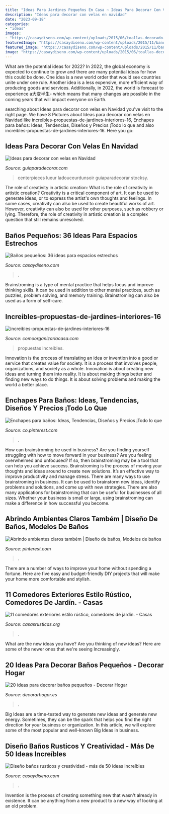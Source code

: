 ```yaml
---
title: "Ideas Para Jardines Pequeños En Casa ~ Ideas Para Decorar Con Velas En Navidad"
description: "Ideas para decorar con velas en navidad"
date: "2023-09-18"
categories:
- "ideas"
images:
- "https://casaydiseno.com/wp-content/uploads/2015/06/toallas-decorado-interesante-atractivo.jpg"
featuredImage: "https://casaydiseno.com/wp-content/uploads/2015/11/banos-pequenos-muebles-ceramica-blanca.jpg"
featured_image: "https://casaydiseno.com/wp-content/uploads/2015/11/banos-pequenos-muebles-ceramica-blanca.jpg"
image: "https://casaydiseno.com/wp-content/uploads/2015/06/toallas-decorado-interesante-atractivo.jpg"
---
```



What are the potential ideas for 2022?
In 2022, the global economy is expected to continue to grow and there are many potential ideas for how this could be done. One idea is a new world order that would see countries unite under one rule. Another idea is a less expensive, more efficient way of producing goods and services. Additionally, in 2022, the world is forecast to experience a大变半生- which means that many changes are possible in the coming years that will impact everyone on Earth.

	

		
searching about Ideas para decorar con velas en Navidad you've visit to the right page. We have 8 Pictures about Ideas para decorar con velas en Navidad like increibles-propuestas-de-jardines-interiores-16, Enchapes para baños: Ideas, Tendencias, Diseños y Precios ¡Todo lo que and also increibles-propuestas-de-jardines-interiores-16. Here you go:
		
    
## Ideas Para Decorar Con Velas En Navidad

<img loading=lazy src="http://www.guiaparadecorar.com/wp-content/uploads/2017/12/decoracion-navidad-velas-31.jpg" onerror="this.onerror=null;this.src='https://tse3.mm.bing.net/th?id=OIP.-RBGHAk8CB3PJ8P4doUhEADMEx&amp;pid=15.1';" alt="Ideas para decorar con velas en Navidad">

_Source: guiaparadecorar.com_

>centerpieces lueur ladouceurdunsoir guiaparadecorar stocksy. 

	

The role of creativity in artistic creation: What is the role of creativity in artistic creation?
Creativity is a critical component of art. It can be used to generate ideas, or to express the artist's own thoughts and feelings. In some cases, creativity can also be used to create beautiful works of art. However, creativity can also be used for other purposes, such as robbery or lying. Therefore, the role of creativity in artistic creation is a complex question that still remains unresolved.

    
## Baños Pequeños: 36 Ideas Para Espacios Estrechos

<img loading=lazy src="https://casaydiseno.com/wp-content/uploads/2015/11/banos-pequenos-muebles-ceramica-blanca.jpg" onerror="this.onerror=null;this.src='https://tse2.mm.bing.net/th?id=OIP.Uu2AbL0TbZXGEJ7bmnQBFQHaKp&amp;pid=15.1';" alt="Baños pequeños: 36 ideas para espacios estrechos">

_Source: casaydiseno.com_

>. 

	

Brainstroming is a type of mental practice that helps focus and improve thinking skills. It can be used in addition to other mental practices, such as puzzles, problem solving, and memory training. Brainstroming can also be used as a form of self-care.

    
## Increibles-propuestas-de-jardines-interiores-16

<img loading=lazy src="https://comoorganizarlacasa.com/wp-content/uploads/2016/11/Increibles-propuestas-de-jardines-interiores-16.jpg" onerror="this.onerror=null;this.src='https://tse3.mm.bing.net/th?id=OIP.oLQCociAKmy3i6U0tRfD2QHaLH&amp;pid=15.1';" alt="increibles-propuestas-de-jardines-interiores-16">

_Source: comoorganizarlacasa.com_

>propuestas increibles. 

	

Innovation is the process of translating an idea or invention into a good or service that creates value for society. It is a process that involves people, organizations, and society as a whole. Innovation is about creating new ideas and turning them into reality. It is about making things better and finding new ways to do things. It is about solving problems and making the world a better place.

    
## Enchapes Para Baños: Ideas, Tendencias, Diseños Y Precios ¡Todo Lo Que

<img loading=lazy src="https://i.pinimg.com/736x/58/3f/aa/583faafa73405de1722840ff96d7b3d4.jpg" onerror="this.onerror=null;this.src='https://tse3.mm.bing.net/th?id=OIP.10fgVIQ9HP7HxWA0u-mLJQHaJ4&amp;pid=15.1';" alt="Enchapes para baños: Ideas, Tendencias, Diseños y Precios ¡Todo lo que">

_Source: co.pinterest.com_

>. 

	

How can brainstroming be used in business?
Are you finding yourself struggling with how to move forward in your business? Are you feeling overwhelmed and unfocused? If so, then brainstroming may be a tool that can help you achieve success. Brainstroming is the process of moving your thoughts and ideas around to create new solutions. It’s an effective way to improve productivity and manage stress.
There are many ways to use brainstroming in business. It can be used to brainstorm new ideas, identify problems and solutions, and come up with new strategies. There are also many applications for brainstroming that can be useful for businesses of all sizes. Whether your business is small or large, using brainstroming can make a difference in how successful you become.

    
## Abrindo Ambientes Claros Também | Diseño De Baños, Modelos De Baños

<img loading=lazy src="https://i.pinimg.com/736x/b2/76/b3/b276b3a6438e7b7c50d45e542f999044.jpg" onerror="this.onerror=null;this.src='https://tse3.mm.bing.net/th?id=OIP.HzQPQ4j1GtetwPQ7G-m9KAHaKq&amp;pid=15.1';" alt="Abrindo ambientes claros também | Diseño de baños, Modelos de baños">

_Source: pinterest.com_

>. 

	

There are a number of ways to improve your home without spending a fortune. Here are five easy and budget-friendly DIY projects that will make your home more comfortable and stylish.

    
## 11 Comedores Exteriores Estilo Rústico, Comedores De Jardín. - Casas

<img loading=lazy src="https://casasrusticas.org/wp-content/uploads/2020/09/comedores-exteriores-rusticos-6.jpg" onerror="this.onerror=null;this.src='https://tse3.mm.bing.net/th?id=OIP.HcvNKAJ8Sl0CWS32TysaSgHaLH&amp;pid=15.1';" alt="11 comedores exteriores estilo rústico, comedores de jardín. - Casas">

_Source: casasrusticas.org_

>. 

	

What are the new ideas you have?
Are you thinking of new ideas? Here are some of the newer ones that we're seeing Increasingly.

    
## 20 Ideas Para Decorar Baños Pequeños - Decorar Hogar

<img loading=lazy src="https://www.decorarhogar.es/wp-content/uploads/2013/04/decorar-banos-pequenos-16.jpg" onerror="this.onerror=null;this.src='https://tse3.mm.bing.net/th?id=OIP.quTSCT-6l_WddvP4_6N1hQHaLH&amp;pid=15.1';" alt="20 ideas para decorar baños pequeños - Decorar Hogar">

_Source: decorarhogar.es_

>. 

	

Big Ideas are a time-tested way to generate new ideas and generate new energy. Sometimes, they can be the spark that helps you find the right direction for your business or organization. In this article, we will explore some of the most popular and well-known Big Ideas in business.

    
## Diseño Baños Rusticos Y Creatividad - Más De 50 Ideas Increíbles

<img loading=lazy src="https://casaydiseno.com/wp-content/uploads/2015/06/toallas-decorado-interesante-atractivo.jpg" onerror="this.onerror=null;this.src='https://tse1.mm.bing.net/th?id=OIP.gZ9Q2ay0pwOU8iWnDieh6wHaLu&amp;pid=15.1';" alt="Diseño baños rusticos y creatividad - más de 50 ideas increíbles">

_Source: casaydiseno.com_

>. 

	

Invention is the process of creating something new that wasn't already in existence. It can be anything from a new product to a new way of looking at an old problem. 

